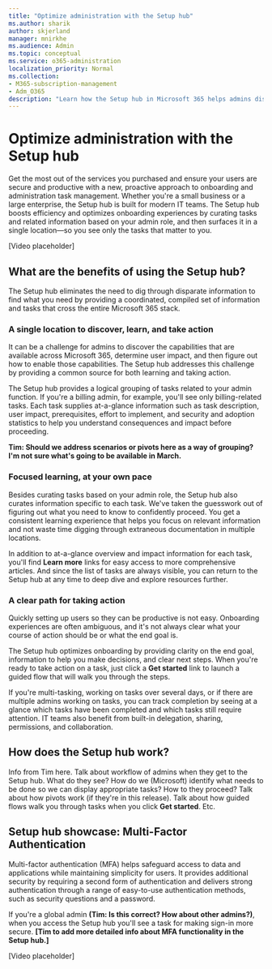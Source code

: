 ```yaml
---
title: "Optimize administration with the Setup hub"
ms.author: sharik
author: skjerland
manager: mnirkhe
ms.audience: Admin
ms.topic: conceptual
ms.service: o365-administration
localization_priority: Normal
ms.collection: 
- M365-subscription-management
- Adm_O365
description: "Learn how the Setup hub in Microsoft 365 helps admins discover, learn, and take action."
---
```


# Optimize administration with the Setup hub

Get the most out of the services you purchased and ensure your users are secure and productive with a new, proactive approach to onboarding and administration task management. Whether you're a small business or a large enterprise, the Setup hub is built for modern IT teams. The Setup hub boosts efficiency and optimizes onboarding experiences by curating tasks and related information based on your admin role, and then surfaces it in a single location&mdash;so you see only the tasks that matter to you.

[Video placeholder]

## What are the benefits of using the Setup hub?

The Setup hub eliminates the need to dig through disparate information to find what you need by providing a coordinated, compiled set of information and tasks that cross the entire Microsoft 365 stack.

### A single location to discover, learn, and take action

It can be a challenge for admins to discover the capabilities that are available across Microsoft 365, determine user impact, and then figure out how to enable those capabilities. The Setup hub addresses this challenge by providing a common source for both learning and taking action.

The Setup hub provides a logical grouping of tasks related to your admin function. If you're a billing admin, for example, you'll see only billing-related tasks. Each task supplies at-a-glance information such as task description, user impact, prerequisites, effort to implement, and security and adoption statistics to help you understand consequences and impact before proceeding.

**Tim: Should we address scenarios or pivots here as a way of grouping? I'm not sure what's going to be available in March.**

### Focused learning, at your own pace

Besides curating tasks based on your admin role, the Setup hub also curates information specific to each task. We've taken the guesswork out of figuring out what you need to know to confidently proceed. You get a consistent learning experience that helps you focus on relevant information and not waste time digging through extraneous documentation in multiple locations.

In addition to at-a-glance overview and impact information for each task, you'll find **Learn more** links for easy access to more comprehensive articles. And since the list of tasks are always visible, you can return to the Setup hub at any time to deep dive and explore resources further.

### A clear path for taking action

Quickly setting up users so they can be productive is not easy. Onboarding experiences are often ambiguous, and it's not always clear what your course of action should be or what the end goal is.

The Setup hub optimizes onboarding by providing clarity on the end goal, information to help you make decisions, and clear next steps. When you're ready to take action on a task, just click a **Get started** link to launch a guided flow that will walk you through the steps.

If you're multi-tasking, working on tasks over several days, or if there are multiple admins working on tasks, you can track completion by seeing at a glance which tasks have been completed and which tasks still require attention. IT teams also benefit from built-in delegation, sharing, permissions, and collaboration.

## How does the Setup hub work?

Info from Tim here. Talk about workflow of admins when they get to the Setup hub. What do they see? How do we (Microsoft) identify what needs to be done so we can display appropriate tasks? How to they proceed? Talk about how pivots work (if they're in this release). Talk about how guided flows walk you through tasks when you click **Get started**. Etc.

## Setup hub showcase: Multi-Factor Authentication

Multi-factor authentication (MFA) helps safeguard access to data and applications while maintaining simplicity for users. It provides additional security by requiring a second form of authentication and delivers strong authentication through a range of easy-to-use authentication methods, such as security questions and a password.

If you're a global admin **(Tim: Is this correct? How about other admins?)**, when you access the Setup hub you'll see a task for making sign-in more secure. **[Tim to add more detailed info about MFA functionality in the Setup hub.]**

[Video placeholder]
